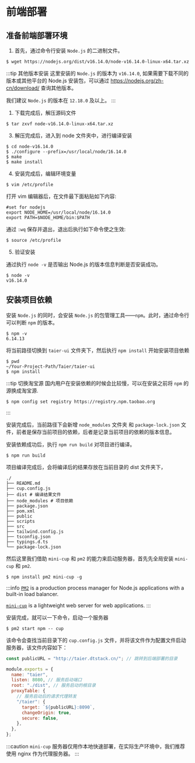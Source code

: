 #  前端部署

## 准备前端部署环境

1. 首先，通过命令行安装 `Node.js` 的二进制文件。

```shell
$ wget https://nodejs.org/dist/v16.14.0/node-v16.14.0-linux-x64.tar.xz
```

:::tip 其他版本安装
这里安装的 `Node.js` 的版本为 `v16.14.0`, 如果需要下载不同的版本或其他平台的 Node.js 安装包，可以通过 https://nodejs.org/zh-cn/download/ 查询其他版本。

我们建议 `Node.js` 的版本在 `12.18.0` 及以上。
:::

1. 下载完成后，解压源码文件

```shell
$ tar zxvf node-v16.14.0-linux-x64.tar.xz
```

3. 解压完成后，进入到 node 文件夹中，进行编译安装

```shell
$ cd node-v16.14.0
$ ./configure --prefix=/usr/local/node/16.14.0
$ make
$ make install
```

4. 安装完成后，编辑环境变量

```shell
$ vim /etc/profile
```

打开 vim 编辑器后，在文件最下面粘贴如下内容:

```shell
#set for nodejs
export NODE_HOME=/usr/local/node/16.14.0
export PATH=$NODE_HOME/bin:$PATH
```

通过 `:wq` 保存并退出，退出后执行如下命令使之生效:

```shell
$ source /etc/profile
```

5. 验证安装

通过执行 `node -v` 是否输出 Node.js 的版本信息判断是否安装成功。

```shell
$ node -v
v16.14.0
```

## 安装项目依赖

安装 `Node.js` 的同时，会安装 `Node.js` 的包管理工具——`npm`。此时，通过命令行可以判断 `npm` 的版本。

```shell
$ npm -v
6.14.13
```

将当前路径切换到 `taier-ui` 文件夹下，然后执行 `npm install` 开始安装项目依赖

```shell
$ pwd
~/Your-Project-Path/Taier/taier-ui
$ npm install
```

:::tip 切换淘宝源
国内用户在安装依赖的时候会比较慢，可以在安装之前将 `npm` 的源换成淘宝源.

```shell
$ npm config set registry https://registry.npm.taobao.org
```

:::

安装完成后，当前路径下会新增 `node_modules` 文件夹 和 `package-lock.json` 文件，前者是保存当前项目的依赖，后者是记录当前项目的依赖的版本信息。

安装依赖成功后，执行 `npm run build` 对项目进行编译。

```shell
$ npm run build
```

项目编译完成后，会将编译后的结果存放在当前目录的 dist 文件夹下，

```shell
./
├── README.md
├── cup.config.js
├── dist # 编译结果文件
├── node_modules # 项目依赖
├── package.json
├── pom.xml
├── public
├── scripts
├── src
├── tailwind.config.js
├── tsconfig.json
├── typings.d.ts
└── package-lock.json
```

然后这里我们借助 `mini-cup` 和 `pm2` 的能力来启动服务器，首先先全局安装 `mini-cup` 和 `pm2`.

```shell
$ npm install pm2 mini-cup -g
```

:::info
[`PM2`](https://www.npmjs.com/package/pm2) is a production process manager for Node.js applications with a built-in load balancer.

[`mini-cup`](https://github.com/wewoor/cup) is a lightweight web server for web applications.
:::

安装完成，就可以一下命令，启动一个服务器

```shell
$ pm2 start npm -- cup
```

该命令会查找当前目录下的 `cup.config.js` 文件，并将该文件作为配置文件启动服务器，该文件内容如下：

```js
const publicURL = "http://taier.dtstack.cn/"; // 跳转到后端部署的目录

module.exports = {
  name: "taier",
  listen: 8080, // 服务启动端口
  root: "./dist", // 服务启动的根目录
  proxyTable: {
    // 服务启动后的请求代理转发
    "/taier": {
      target: `${publicURL}:8090`,
      changeOrigin: true,
      secure: false,
    },
  },
};
```

:::caution
`mini-cup` 服务器仅用作本地快速部署，在实际生产环境中，我们推荐使用 nginx 作为代理服务器。
:::

